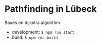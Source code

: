 # Pathfinding in Lübeck 

Bases on dijkstra algorithm

- development: ```$ npm run start```  
- build: ```$ npm run build ```